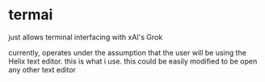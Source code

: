 # termai
just allows terminal interfacing with xAI's Grok

currently, operates under the assumption that the user will be using the Helix
text editor. this is what i use. this could be easily modified to be open
any other text editor
